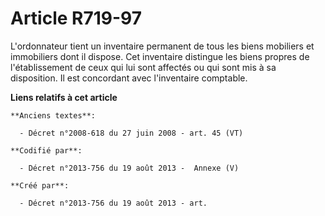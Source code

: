 # Article R719-97

L'ordonnateur tient un inventaire permanent de tous les biens mobiliers et immobiliers dont il dispose. Cet inventaire
distingue les biens propres de l'établissement de ceux qui lui sont affectés ou qui sont mis à sa disposition. Il est
concordant avec l'inventaire comptable.

**Liens relatifs à cet article**

	**Anciens textes**:

	  - Décret n°2008-618 du 27 juin 2008 - art. 45 (VT)

	**Codifié par**:

	  - Décret n°2013-756 du 19 août 2013 -  Annexe (V)

	**Créé par**:

	  - Décret n°2013-756 du 19 août 2013 - art.
